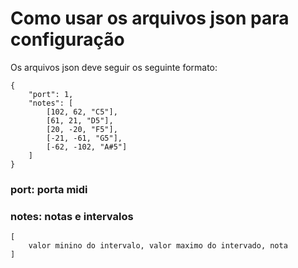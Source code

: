 # Como usar os arquivos json para configuração

Os arquivos json deve seguir os seguinte formato:

    {
        "port": 1,
        "notes": [
            [102, 62, "C5"],
            [61, 21, "D5"],
            [20, -20, "F5"],
            [-21, -61, "G5"],
            [-62, -102, "A#5"]
        ]
    }

### port: porta midi
### notes: notas e intervalos
    [
        valor minino do intervalo, valor maximo do intervado, nota
    ]
    